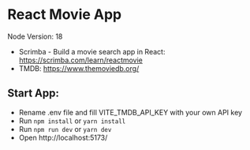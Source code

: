 # React Movie App

Node Version: 18

- Scrimba - Build a movie search app in React: https://scrimba.com/learn/reactmovie
- TMDB: https://www.themoviedb.org/

## Start App:

- Rename .env file and fill VITE_TMDB_API_KEY with your own API key
- Run `npm install` or `yarn install`
- Run `npm run dev` or `yarn dev`
- Open http://localhost:5173/
